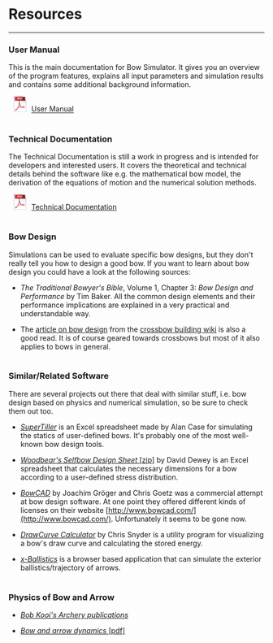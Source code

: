 # Resources

---

### User Manual

This is the main documentation for Bow Simulator. It gives you an overview of the program features, explains all input parameters and simulation results and contains some additional background information.

<img src="../images/icon_pdf.png" style="width: 25px; margin: 0px 10px 0px 10px">[User Manual](files/user-manual.pdf)
<br><br>

### Technical Documentation

The Technical Documentation is still a work in progress and is intended for developers and interested users.
It covers the theoretical and technical details behind the software like e.g. the mathematical bow model, the derivation of the equations of motion and the numerical solution methods.

<img src="../images/icon_pdf.png" style="width: 25px; margin: 0px 10px 0px 10px">[Technical Documentation](files/technical-documentation.pdf)
<br><br>

### Bow Design

Simulations can be used to evaluate specific bow designs, but they don't really tell you how to design a good bow.
If you want to learn about bow design you could have a look at the following sources:

* *The Traditional Bowyer's Bible*, Volume 1, Chapter 3: *Bow Design and Performance* by Tim Baker.
All the common design elements and their performance implications are explained in a very practical and understandable way.

* The [article on bow design](http://crossbow.wikia.com/wiki/Bow_design) from the [crossbow building wiki](http://crossbow.wikia.com/wiki/Crossbow_Building_Wiki) is also a good read.
It is of course geared towards crossbows but most of it also applies to bows in general.
<br><br>

### Similar/Related Software

There are several projects out there that deal with similar stuff, i.e. bow design based on physics and numerical simulation, so be sure to check them out too.

* [*SuperTiller*](http://www.buildyourownbow.com/build-alongs/how-to-use-supertiller-build-along/) is an Excel spreadsheet made by Alan Case for simulating the statics of user-defined bows.
It's probably one of the most well-known bow design tools.

* [*Woodbear's Selfbow Design Sheet* [zip]](files/woodbears-selfbow-design-sheet.zip) by David Dewey is an Excel spreadsheet that calculates the necessary dimensions for a bow according to a user-defined stress distribution.

* [*BowCAD*](https://www.indiegogo.com/projects/bowcad#/) by Joachim Gröger and Chris Goetz was a commercial attempt at bow design software. At one point they offered different kinds of licenses on their website [http://www.bowcad.com/](http://www.bowcad.com/). Unfortunately it seems to be gone now.

* [*DrawCurve Calculator*](http://www-personal.umich.edu/~cdsnyder/drawcurve/) by Chris Snyder is a utility program for visualizing a bow's draw curve and calculating the stored energy.

* [*x-Ballistics*](http://www.x-ballistics.eu/cms/home/) is a browser based application that can simulate the exterior ballistics/trajectory of arrows.
<br><br>

### Physics of Bow and Arrow

* [*Bob Kooi's Archery publications*](https://www.bio.vu.nl/thb/users/kooi/)

* [*Bow and arrow dynamics* [pdf]](http://www.outlab.it/doc/marlow81.pdf)
